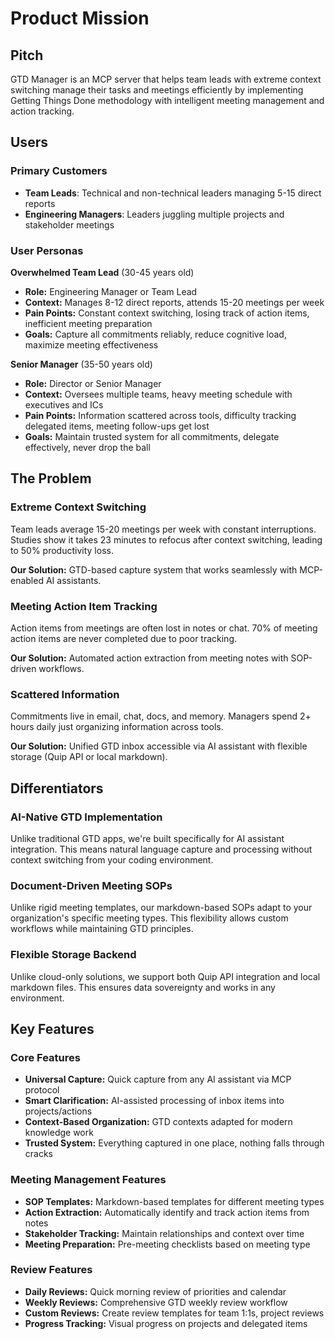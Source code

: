 # Product Mission

## Pitch

GTD Manager is an MCP server that helps team leads with extreme context switching manage their tasks and meetings efficiently by implementing Getting Things Done methodology with intelligent meeting management and action tracking.

## Users

### Primary Customers

- **Team Leads**: Technical and non-technical leaders managing 5-15 direct reports
- **Engineering Managers**: Leaders juggling multiple projects and stakeholder meetings

### User Personas

**Overwhelmed Team Lead** (30-45 years old)

- **Role:** Engineering Manager or Team Lead
- **Context:** Manages 8-12 direct reports, attends 15-20 meetings per week
- **Pain Points:** Constant context switching, losing track of action items, inefficient meeting preparation
- **Goals:** Capture all commitments reliably, reduce cognitive load, maximize meeting effectiveness

**Senior Manager** (35-50 years old)

- **Role:** Director or Senior Manager
- **Context:** Oversees multiple teams, heavy meeting schedule with executives and ICs
- **Pain Points:** Information scattered across tools, difficulty tracking delegated items, meeting follow-ups get lost
- **Goals:** Maintain trusted system for all commitments, delegate effectively, never drop the ball

## The Problem

### Extreme Context Switching

Team leads average 15-20 meetings per week with constant interruptions. Studies show it takes 23 minutes to refocus after context switching, leading to 50% productivity loss.

**Our Solution:** GTD-based capture system that works seamlessly with MCP-enabled AI assistants.

### Meeting Action Item Tracking

Action items from meetings are often lost in notes or chat. 70% of meeting action items are never completed due to poor tracking.

**Our Solution:** Automated action extraction from meeting notes with SOP-driven workflows.

### Scattered Information

Commitments live in email, chat, docs, and memory. Managers spend 2+ hours daily just organizing information across tools.

**Our Solution:** Unified GTD inbox accessible via AI assistant with flexible storage (Quip API or local markdown).

## Differentiators

### AI-Native GTD Implementation

Unlike traditional GTD apps, we're built specifically for AI assistant integration. This means natural language capture and processing without context switching from your coding environment.

### Document-Driven Meeting SOPs

Unlike rigid meeting templates, our markdown-based SOPs adapt to your organization's specific meeting types. This flexibility allows custom workflows while maintaining GTD principles.

### Flexible Storage Backend

Unlike cloud-only solutions, we support both Quip API integration and local markdown files. This ensures data sovereignty and works in any environment.

## Key Features

### Core Features

- **Universal Capture:** Quick capture from any AI assistant via MCP protocol
- **Smart Clarification:** AI-assisted processing of inbox items into projects/actions
- **Context-Based Organization:** GTD contexts adapted for modern knowledge work
- **Trusted System:** Everything captured in one place, nothing falls through cracks

### Meeting Management Features

- **SOP Templates:** Markdown-based templates for different meeting types
- **Action Extraction:** Automatically identify and track action items from notes
- **Stakeholder Tracking:** Maintain relationships and context over time
- **Meeting Preparation:** Pre-meeting checklists based on meeting type

### Review Features

- **Daily Reviews:** Quick morning review of priorities and calendar
- **Weekly Reviews:** Comprehensive GTD weekly review workflow
- **Custom Reviews:** Create review templates for team 1:1s, project reviews
- **Progress Tracking:** Visual progress on projects and delegated items
